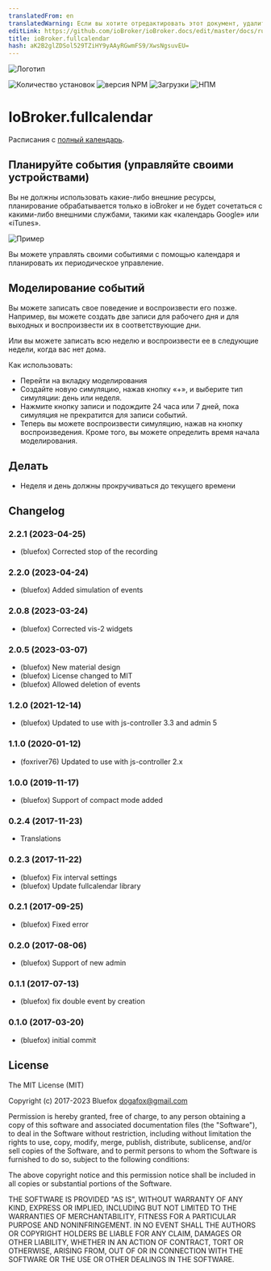 ```yaml
---
translatedFrom: en
translatedWarning: Если вы хотите отредактировать этот документ, удалите поле «translationFrom», в противном случае этот документ будет снова автоматически переведен
editLink: https://github.com/ioBroker/ioBroker.docs/edit/master/docs/ru/adapterref/iobroker.fullcalendar/README.md
title: ioBroker.fullcalendar
hash: aK2B2glZDSol529TZiHY9yAAyRGwmFS9/XwsNgsuvEU=
---
```

![Логотип](../../../en/adapterref/iobroker.fullcalendar/admin/fullcalendar.png)

![Количество установок](http://iobroker.live/badges/fullcalendar-stable.svg)
![версия NPM](http://img.shields.io/npm/v/iobroker.fullcalendar.svg)
![Загрузки](https://img.shields.io/npm/dm/iobroker.fullcalendar.svg)
![НПМ](https://nodei.co/npm/iobroker.fullcalendar.png?downloads=true)

# IoBroker.fullcalendar
Расписания с [полный календарь](https://fullcalendar.io).

## Планируйте события (управляйте своими устройствами)
Вы не должны использовать какие-либо внешние ресурсы, планирование обрабатывается только в ioBroker и не будет сочетаться с какими-либо внешними службами, такими как «календарь Google» или «iTunes».

![Пример](../../../en/adapterref/iobroker.fullcalendar/img/example.png)

Вы можете управлять своими событиями с помощью календаря и планировать их периодическое управление.

## Моделирование событий
Вы можете записать свое поведение и воспроизвести его позже.
Например, вы можете создать две записи для рабочего дня и для выходных и воспроизвести их в соответствующие дни.

Или вы можете записать всю неделю и воспроизвести ее в следующие недели, когда вас нет дома.

Как использовать:

- Перейти на вкладку моделирования
- Создайте новую симуляцию, нажав кнопку «+», и выберите тип симуляции: день или неделя.
- Нажмите кнопку записи и подождите 24 часа или 7 дней, пока симуляция не прекратится для записи событий.
- Теперь вы можете воспроизвести симуляцию, нажав на кнопку воспроизведения. Кроме того, вы можете определить время начала моделирования.

## Делать
- Неделя и день должны прокручиваться до текущего времени

<!-- Заполнитель для следующей версии (в начале строки):

### **В РАБОТЕ** -->

## Changelog
### 2.2.1 (2023-04-25)
* (bluefox) Corrected stop of the recording

### 2.2.0 (2023-04-24)
* (bluefox) Added simulation of events

### 2.0.8 (2023-03-24)
* (bluefox) Corrected vis-2 widgets

### 2.0.5 (2023-03-07)
* (bluefox) New material design
* (bluefox) License changed to MIT
* (bluefox) Allowed deletion of events

### 1.2.0 (2021-12-14)
* (bluefox) Updated to use with js-controller 3.3 and admin 5

### 1.1.0 (2020-01-12)
* (foxriver76) Updated to use with js-controller 2.x

### 1.0.0 (2019-11-17)
* (bluefox) Support of compact mode added

### 0.2.4 (2017-11-23)
* Translations

### 0.2.3 (2017-11-22)
* (bluefox) Fix interval settings
* (bluefox) Update fullcalendar library

### 0.2.1 (2017-09-25)
* (bluefox) Fixed error

### 0.2.0 (2017-08-06)
* (bluefox) Support of new admin

### 0.1.1 (2017-07-13)
* (bluefox) fix double event by creation

### 0.1.0 (2017-03-20)
* (bluefox) initial commit

## License
The MIT License (MIT)

Copyright (c) 2017-2023 Bluefox <dogafox@gmail.com>

Permission is hereby granted, free of charge, to any person obtaining a copy
of this software and associated documentation files (the "Software"), to deal
in the Software without restriction, including without limitation the rights
to use, copy, modify, merge, publish, distribute, sublicense, and/or sell
copies of the Software, and to permit persons to whom the Software is
furnished to do so, subject to the following conditions:

The above copyright notice and this permission notice shall be included in
all copies or substantial portions of the Software.

THE SOFTWARE IS PROVIDED "AS IS", WITHOUT WARRANTY OF ANY KIND, EXPRESS OR
IMPLIED, INCLUDING BUT NOT LIMITED TO THE WARRANTIES OF MERCHANTABILITY,
FITNESS FOR A PARTICULAR PURPOSE AND NONINFRINGEMENT. IN NO EVENT SHALL THE
AUTHORS OR COPYRIGHT HOLDERS BE LIABLE FOR ANY CLAIM, DAMAGES OR OTHER
LIABILITY, WHETHER IN AN ACTION OF CONTRACT, TORT OR OTHERWISE, ARISING FROM,
OUT OF OR IN CONNECTION WITH THE SOFTWARE OR THE USE OR OTHER DEALINGS IN
THE SOFTWARE.